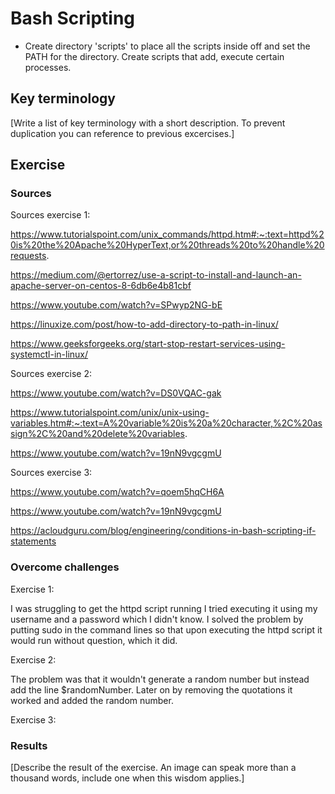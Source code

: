 # Bash Scripting
+ Create directory 'scripts' to place all the scripts inside off and set the PATH for the directory. Create scripts that add, execute certain processes.

## Key terminology
[Write a list of key terminology with a short description. To prevent duplication you can reference to previous excercises.]

## Exercise
### Sources
Sources exercise 1:

https://www.tutorialspoint.com/unix_commands/httpd.htm#:~:text=httpd%20is%20the%20Apache%20HyperText,or%20threads%20to%20handle%20requests.

https://medium.com/@ertorrez/use-a-script-to-install-and-launch-an-apache-server-on-centos-8-6db6e4b81cbf

https://www.youtube.com/watch?v=SPwyp2NG-bE

https://linuxize.com/post/how-to-add-directory-to-path-in-linux/

https://www.geeksforgeeks.org/start-stop-restart-services-using-systemctl-in-linux/

Sources exercise 2:

https://www.youtube.com/watch?v=DS0VQAC-gak

https://www.tutorialspoint.com/unix/unix-using-variables.htm#:~:text=A%20variable%20is%20a%20character,%2C%20assign%2C%20and%20delete%20variables.

https://www.youtube.com/watch?v=19nN9vgcgmU

Sources exercise 3:

https://www.youtube.com/watch?v=qoem5hqCH6A

https://www.youtube.com/watch?v=19nN9vgcgmU

https://acloudguru.com/blog/engineering/conditions-in-bash-scripting-if-statements



### Overcome challenges
Exercise 1:

I was struggling to get the httpd script running I tried executing it using my username and a password which I didn't know. I solved the problem by putting sudo in the command lines so that upon executing the httpd script it would run without question, which it did.

Exercise 2:

The problem was that it wouldn't generate a random number but instead add the line $randomNumber. Later on by removing the quotations it worked and added the random number.

Exercise 3:



### Results
[Describe the result of the exercise. An image can speak more than a thousand words, include one when this wisdom applies.]